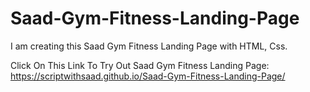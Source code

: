 # Saad-Gym-Fitness-Landing-Page
I am creating this Saad Gym Fitness Landing Page with HTML, Css.

Click On This Link To Try Out Saad Gym Fitness Landing Page:
https://scriptwithsaad.github.io/Saad-Gym-Fitness-Landing-Page/
